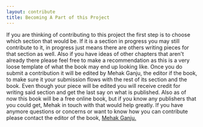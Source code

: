 ```yaml
---
layout: contribute
title: Becoming A Part of this Project 
---
```


If you are thinking of contributing to this project the first step is to choose which section that would be. If it is a section in progress you may still contribute to it, in progress just means there are others writing pieces for that section as well. Also if you have ideas of other chapters that aren't already there please feel free to make a recommendation as this is a very loose template of what the book may end up looking like. Once you do submit a contribution it will be edited by Mehak Ganju, the editor if the book, to make sure it your submission flows with the rest of its section and the book. Even though your piece will be edited you will receive credit for writing said section and get the last say on what is published. Also as of now this book will be a free online book, but if you know any publishers that you could get, Mehak in touch with that would help greatly. If you have anymore questions or concerns or want to know how you can contribute please contact the editor of the book, <a href="mailto:mehakganju@gmail.com">Mehak Ganju.</a>
